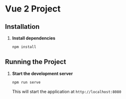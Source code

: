 # Vue 2 Project

## Installation

1. **Install dependencies**
   ```sh
   npm install
   ```

## Running the Project

1. **Start the development server**
   ```sh
   npm run serve
   ```
   This will start the application at `http://localhost:8080`